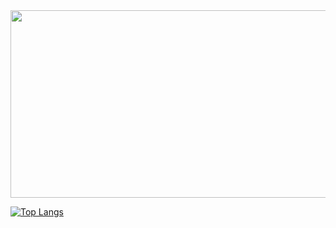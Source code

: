 
<a href="https://github.com/devxb/gitanimals">
<img
  src="https://render.gitanimals.org/farms/richard3251"
  width="600"
  height="300"
/>
</a>

[![Top Langs](https://github-readme-stats.vercel.app/api/top-langs/?username=richard3251)](https://github.com/anuraghazra/github-readme-stats)
